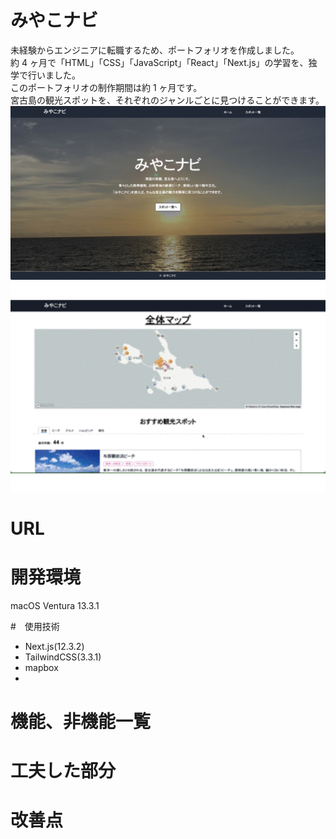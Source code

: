 # みやこナビ

未経験からエンジニアに転職するため、ポートフォリオを作成しました。<br />
約 4 ヶ月で「HTML」「CSS」「JavaScript」「React」「Next.js」の学習を、独学で行いました。<br />
このポートフォリオの制作期間は約 1 ヶ月です。<br />
宮古島の観光スポットを、それぞれのジャンルごとに見つけることができます。<br />
<img width="1000" alt="ホーム画面" src="./public/readme/home.jpg">
<img width="1000" alt="画面遷移GIF" src="./public/readme/detail.gif">

# URL

# 開発環境

macOS Ventura 13.3.1

#　使用技術

- Next.js(12.3.2)
- TailwindCSS(3.3.1)
- mapbox
-

# 機能、非機能一覧

# 工夫した部分

# 改善点
